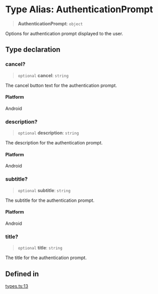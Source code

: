 # Type Alias: AuthenticationPrompt

> **AuthenticationPrompt**: `object`

Options for authentication prompt displayed to the user.

## Type declaration

### cancel?

> `optional` **cancel**: `string`

The cancel button text for the authentication prompt.

#### Platform

Android

### description?

> `optional` **description**: `string`

The description for the authentication prompt.

#### Platform

Android

### subtitle?

> `optional` **subtitle**: `string`

The subtitle for the authentication prompt.

#### Platform

Android

### title?

> `optional` **title**: `string`

The title for the authentication prompt.

## Defined in

[types.ts:13](https://github.com/oblador/react-native-keychain/blob/6ec8fdb5b967a106085e74014d8072182c9fca28/src/types.ts#L13)
